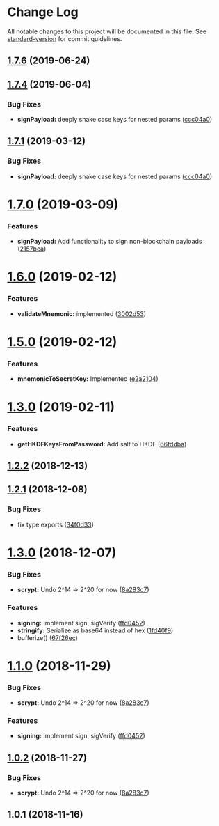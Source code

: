 # Change Log

All notable changes to this project will be documented in this file. See [standard-version](https://github.com/conventional-changelog/standard-version) for commit guidelines.

<a name="1.7.6"></a>
## [1.7.6](https://github.com/neonexchange/nex-auth-protocol/compare/v1.7.4...v1.7.6) (2019-06-24)



<a name="1.7.4"></a>
## [1.7.4](https://github.com/neonexchange/nex-auth-protocol/compare/v1.7.0...v1.7.4) (2019-06-04)


### Bug Fixes

* **signPayload:** deeply snake case keys for nested params ([ccc04a0](https://github.com/neonexchange/nex-auth-protocol/commit/ccc04a0))



<a name="1.7.1"></a>
## [1.7.1](https://github.com/neonexchange/nex-auth-protocol/compare/v1.7.0...v1.7.1) (2019-03-12)


### Bug Fixes

* **signPayload:** deeply snake case keys for nested params ([ccc04a0](https://github.com/neonexchange/nex-auth-protocol/commit/ccc04a0))



<a name="1.7.0"></a>
# [1.7.0](https://github.com/neonexchange/nex-auth-protocol/compare/v1.6.0...v1.7.0) (2019-03-09)


### Features

* **signPayload:** Add functionality to sign non-blockchain payloads ([2157bca](https://github.com/neonexchange/nex-auth-protocol/commit/2157bca))



<a name="1.6.0"></a>
# [1.6.0](https://github.com/neonexchange/nex-auth-protocol/compare/v1.5.0...v1.6.0) (2019-02-12)


### Features

* **validateMnemonic:** implemented ([3002d53](https://github.com/neonexchange/nex-auth-protocol/commit/3002d53))



<a name="1.5.0"></a>
# [1.5.0](https://github.com/neonexchange/nex-auth-protocol/compare/v1.3.0...v1.5.0) (2019-02-12)


### Features

* **mnemonicToSecretKey:** Implemented ([e2a2104](https://github.com/neonexchange/nex-auth-protocol/commit/e2a2104))



<a name="1.3.0"></a>
# [1.3.0](https://github.com/neonexchange/nex-auth-protocol/compare/v1.2.2...v1.3.0) (2019-02-11)


### Features

* **getHKDFKeysFromPassword:** Add salt to HKDF ([66fddba](https://github.com/neonexchange/nex-auth-protocol/commit/66fddba))



<a name="1.2.2"></a>
## [1.2.2](https://github.com/neonexchange/nex-auth-protocol/compare/v1.2.1...v1.2.2) (2018-12-13)



<a name="1.2.1"></a>
## [1.2.1](https://github.com/neonexchange/nex-auth-protocol/compare/v1.2.0...v1.2.1) (2018-12-08)


### Bug Fixes

* fix type exports ([34f0d33](https://github.com/neonexchange/nex-auth-protocol/commit/34f0d33))



<a name="1.3.0"></a>
# [1.3.0](https://github.com/neonexchange/nex-auth-protocol/compare/v1.0.1...v1.3.0) (2018-12-07)


### Bug Fixes

* **scrypt:** Undo 2^14 => 2^20 for now ([8a283c7](https://github.com/neonexchange/nex-auth-protocol/commit/8a283c7))


### Features

* **signing:** Implement sign, sigVerify ([ffd0452](https://github.com/neonexchange/nex-auth-protocol/commit/ffd0452))
* **stringify:** Serialize as base64 instead of hex ([1fd40f9](https://github.com/neonexchange/nex-auth-protocol/commit/1fd40f9))
* bufferize() ([67f26ec](https://github.com/neonexchange/nex-auth-protocol/commit/67f26ec))



<a name="1.1.0"></a>
# [1.1.0](https://github.com/neonexchange/nex-auth-protocol/compare/v1.0.1...v1.1.0) (2018-11-29)


### Bug Fixes

* **scrypt:** Undo 2^14 => 2^20 for now ([8a283c7](https://github.com/neonexchange/nex-auth-protocol/commit/8a283c7))


### Features

* **signing:** Implement sign, sigVerify ([ffd0452](https://github.com/neonexchange/nex-auth-protocol/commit/ffd0452))



<a name="1.0.2"></a>
## [1.0.2](https://github.com/neonexchange/nex-auth-protocol/compare/v1.0.1...v1.0.2) (2018-11-27)


### Bug Fixes

* **scrypt:** Undo 2^14 => 2^20 for now ([8a283c7](https://github.com/neonexchange/nex-auth-protocol/commit/8a283c7))



<a name="1.0.1"></a>
## 1.0.1 (2018-11-16)
